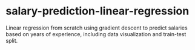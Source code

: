 # salary-prediction-linear-regression
Linear regression from scratch using gradient descent to predict salaries based on years of experience, including data visualization and train-test split.
